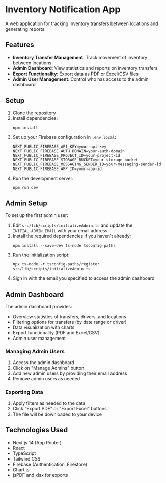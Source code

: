 # Inventory Notification App

A web application for tracking inventory transfers between locations and generating reports.

## Features

- **Inventory Transfer Management**: Track movement of inventory between locations
- **Admin Dashboard**: View statistics and reports on inventory transfers
- **Export Functionality**: Export data as PDF or Excel/CSV files
- **Admin User Management**: Control who has access to the admin dashboard

## Setup

1. Clone the repository
2. Install dependencies:
   ```
   npm install
   ```
3. Set up your Firebase configuration in `.env.local`:
   ```
   NEXT_PUBLIC_FIREBASE_API_KEY=your-api-key
   NEXT_PUBLIC_FIREBASE_AUTH_DOMAIN=your-auth-domain
   NEXT_PUBLIC_FIREBASE_PROJECT_ID=your-project-id
   NEXT_PUBLIC_FIREBASE_STORAGE_BUCKET=your-storage-bucket
   NEXT_PUBLIC_FIREBASE_MESSAGING_SENDER_ID=your-messaging-sender-id
   NEXT_PUBLIC_FIREBASE_APP_ID=your-app-id
   ```
4. Run the development server:
   ```
   npm run dev
   ```

## Admin Setup

To set up the first admin user:

1. Edit `src/lib/scripts/initializeAdmin.ts` and update the `INITIAL_ADMIN_EMAIL` with your email address
2. Install the required dependencies if you haven't already:
   ```
   npm install --save-dev ts-node tsconfig-paths
   ```
3. Run the initialization script:
   ```
   npx ts-node -r tsconfig-paths/register src/lib/scripts/initializeAdmin.ts
   ```
4. Sign in with the email you specified to access the admin dashboard

## Admin Dashboard

The admin dashboard provides:

- Overview statistics of transfers, drivers, and locations
- Filtering options for transfers (by date range or driver)
- Data visualization with charts
- Export functionality (PDF and Excel/CSV)
- Admin user management

### Managing Admin Users

1. Access the admin dashboard
2. Click on "Manage Admins" button
3. Add new admin users by providing their email address
4. Remove admin users as needed

### Exporting Data

1. Apply filters as needed to the data
2. Click "Export PDF" or "Export Excel" buttons
3. The file will be downloaded to your device

## Technologies Used

- Next.js 14 (App Router)
- React
- TypeScript
- Tailwind CSS
- Firebase (Authentication, Firestore)
- Chart.js
- jsPDF and xlsx for exports